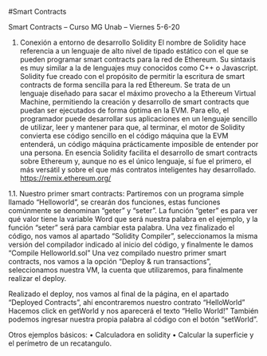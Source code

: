 #Smart Contracts

Smart Contracts – Curso MG Unab – Viernes 5-6-20
1. Conexión a entorno de desarrollo
Solidity
El nombre de Solidity hace referencia a un lenguaje de alto nivel de tipado estático con el que se
pueden programar smart contracts para la red de Ethereum. Su sintaxis es muy similar a la de
lenguajes muy conocidos como C++ o Javascript. Solidity fue creado con el propósito de permitir la
escritura de smart contracts de forma sencilla para la red Ethereum. Se trata de un lenguaje
diseñado para sacar el máximo provecho a la Ethereum Virtual Machine, permitiendo la creación y
desarrollo de smart contracts que puedan ser ejecutados de forma óptima en la EVM.
Para ello, el programador puede desarrollar sus aplicaciones en un lenguaje sencillo de utilizar, leer
y mantener para que, al terminar, el motor de Solidity convierta ese código sencillo en el código
máquina que la EVM entenderá, un código máquina prácticamente imposible de entender por una
persona.
En esencia Solidity facilita el desarrollo de smart contracts sobre Ethereum y, aunque no es el único
lenguaje, sí fue el primero, el más versátil y sobre el que más contratos inteligentes hay desarrollado.
https://remix.ethereum.org/

1.1. Nuestro primer smart contracts:
Partiremos con un programa simple llamado “Helloworld”, se crearán dos funciones, estas
funciones comúnmente se denominan “geter” y “seter”.
La función “geter” es para ver qué valor tiene la variable Word que será nuestra palabra en el
ejemplo, y la función “seter” será para cambiar esta palabra.
Una vez finalizado el código, nos vamos al apartado “Solidity Compiler”, seleccionamos la misma
versión del compilador indicado al inicio del código, y finalmente le damos “Compile
Helloworld.sol”
Una vez compilado nuestro primer smart contracts, nos vamos a la opción “Deploy & run
transactions”, seleccionamos nuestra VM, la cuenta que utilizaremos, para finalmente realizar
el deploy.

Realizado el deploy, nos vamos al final de la página, en el apartado “Deployed Contracts”, ahí
encontraremos nuestro contrato “HelloWorld”
Hacemos click en getWorld y nos aparecerá el texto “Hello World!”
También podemos ingresar nuestra propia palabra al código con el botón “setWorld”.

Otros ejemplos básicos:
• Calculadora en solidity
• Calcular la superficie y el perímetro de un recatangulo.
